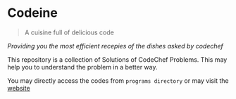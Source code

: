 # Codeine

> A cuisine full of delicious code

*Providing you the most efficient recepies of the dishes asked by codechef*

This repository is a collection of Solutions of CodeChef Problems. This may help you to understand the problem in a better way.

You may directly access the codes from `programs directory` or may visit the [website]([https://codeine.surge.sh)

